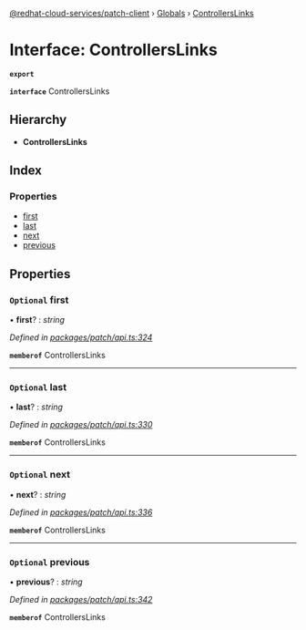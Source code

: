 [@redhat-cloud-services/patch-client](../README.md) › [Globals](../globals.md) › [ControllersLinks](controllerslinks.md)

# Interface: ControllersLinks

**`export`** 

**`interface`** ControllersLinks

## Hierarchy

* **ControllersLinks**

## Index

### Properties

* [first](controllerslinks.md#optional-first)
* [last](controllerslinks.md#optional-last)
* [next](controllerslinks.md#optional-next)
* [previous](controllerslinks.md#optional-previous)

## Properties

### `Optional` first

• **first**? : *string*

*Defined in [packages/patch/api.ts:324](https://github.com/RedHatInsights/javascript-clients/blob/6553de7/packages/patch/api.ts#L324)*

**`memberof`** ControllersLinks

___

### `Optional` last

• **last**? : *string*

*Defined in [packages/patch/api.ts:330](https://github.com/RedHatInsights/javascript-clients/blob/6553de7/packages/patch/api.ts#L330)*

**`memberof`** ControllersLinks

___

### `Optional` next

• **next**? : *string*

*Defined in [packages/patch/api.ts:336](https://github.com/RedHatInsights/javascript-clients/blob/6553de7/packages/patch/api.ts#L336)*

**`memberof`** ControllersLinks

___

### `Optional` previous

• **previous**? : *string*

*Defined in [packages/patch/api.ts:342](https://github.com/RedHatInsights/javascript-clients/blob/6553de7/packages/patch/api.ts#L342)*

**`memberof`** ControllersLinks
